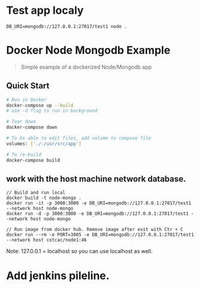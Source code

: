 # Test app localy
```
DB_URI=mongodb://127.0.0.1:27017/test1 node .
```
# Docker Node Mongodb Example

> Simple example of a dockerized Node/Mongodb app

## Quick Start

```bash
# Run in Docker
docker-compose up --build
# use -d flag to run in background

# Tear down
docker-compose down

# To be able to edit files, add volume to compose file
volumes: ['./:/usr/src/app']

# To re-build
docker-compose build
```
## work with the host machine network database.
```
// Build and run local
docker build -t node-mongo .
docker run -it -p 3000:3000 -e DB_URI=mongodb://127.0.0.1:27017/test1 --network host node-mongo
docker run -d -p 3000:3000 -e DB_URI=mongodb://127.0.0.1:27017/test1 --network host node-mongo

// Run image from docker hub. Remove image after exit with Ctr + C
docker run --rm -e PORT=3005 -e DB_URI=mongodb://127.0.0.1:27017/test1 --network host cotcac/node1:46
```
Note: 127.0.0.1 = localhost so you can use localhost as well.


# Add jenkins pileline.